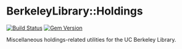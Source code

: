# BerkeleyLibrary::Holdings

[![Build Status](https://github.com/BerkeleyLibrary/holdings/actions/workflows/build.yml/badge.svg?branch=main)](https://github.com/BerkeleyLibrary/holdings/actions/workflows/build.yml)
[![Gem Version](https://img.shields.io/gem/v/berkeley_library-holdings.svg)](https://github.com/BerkeleyLibrary/holdings/releases)

Miscellaneous holdings-related utilities for the UC Berkeley Library.
